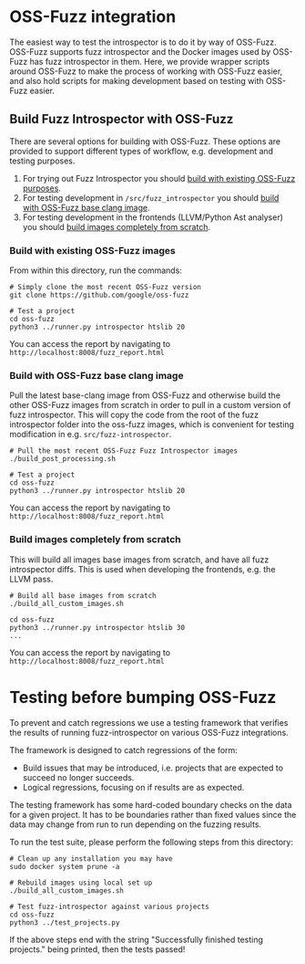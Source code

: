 # OSS-Fuzz integration

The easiest way to test the introspector is to do it by way of OSS-Fuzz.
OSS-Fuzz supports fuzz introspector and the Docker images used by OSS-Fuzz
has fuzz introspector in them. Here, we provide wrapper scripts around
OSS-Fuzz to make the process of working with OSS-Fuzz easier, and also hold
scripts for making development based on testing with OSS-Fuzz easier.

## Build Fuzz Introspector with OSS-Fuzz
There are several options for building with OSS-Fuzz. These options are
provided to support different types of workflow, e.g. development and testing
purposes.

1) For trying out Fuzz Introspector you should [build with existing OSS-Fuzz purposes](#build-with-existing-oss-fuzz-purposes).
2) For testing development in `/src/fuzz_introspector` you should [build with OSS-Fuzz base clang image](#build-with-oss-fuzz-base-clang-image).
3) For testing development in the frontends (LLVM/Python Ast analyser) you should [build images completely from scratch](#build-images-completely-from-scratch).

### Build with existing OSS-Fuzz images
From within this directory, run the commands:
```
# Simply clone the most recent OSS-Fuzz version
git clone https://github.com/google/oss-fuzz

# Test a project
cd oss-fuzz
python3 ../runner.py introspector htslib 20
```

You can access the report by navigating to `http://localhost:8008/fuzz_report.html`

### Build with OSS-Fuzz base clang image
Pull the latest base-clang image from OSS-Fuzz and otherwise build the other OSS-Fuzz
images from scratch in order to pull in a custom version of fuzz introspector. This will
copy the code from the root of the fuzz introspector folder into the oss-fuzz images,
which is convenient for testing modification in e.g. `src/fuzz-introspector`.

```
# Pull the most recent OSS-Fuzz Fuzz Introspector images
./build_post_processing.sh

# Test a project
cd oss-fuzz
python3 ../runner.py introspector htslib 20
```

You can access the report by navigating to `http://localhost:8008/fuzz_report.html`

### Build images completely from scratch
This will build all images base images from scratch, and have all fuzz introspector
 diffs. This is used when developing the frontends, e.g. the LLVM pass.
```
# Build all base images from scratch
./build_all_custom_images.sh

cd oss-fuzz
python3 ../runner.py introspector htslib 30
...
```

You can access the report by navigating to `http://localhost:8008/fuzz_report.html`

# Testing before bumping OSS-Fuzz
To prevent and catch regressions we use a testing framework that verifies
the results of running fuzz-introspector on various OSS-Fuzz integrations.

The framework is designed to catch regressions of the form:
- Build issues that may be introduced, i.e. projects that are expected to succeed no longer succeeds.
- Logical regressions, focusing on if results are as expected.

The testing framework has some hard-coded boundary checks on the data
for a given project. It has to be boundaries rather than fixed values
since the data may change from run to run depending on the fuzzing
results.

To run the test suite, please perform the following steps from this
directory:

```
# Clean up any installation you may have
sudo docker system prune -a

# Rebuild images using local set up
./build_all_custom_images.sh

# Test fuzz-introspector against various projects
cd oss-fuzz
python3 ../test_projects.py
```

If the above steps end with the string "Successfully finished testing projects."
being printed, then the tests passed!
